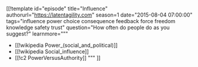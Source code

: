 [[!template id="episode"
title="Influence"
authorurl="https://latentagility.com"
season=1
date="2015-08-04 07:00:00"
tags="influence power choice consequence feedback force freedom knowledge safety trust"
question="How often do people do as you suggest?"
learnmore="""
- [[!wikipedia Power_(social_and_political)]]
- [[!wikipedia Social_influence]]
- [[!c2 PowerVersusAuthority]]
"""
]]

